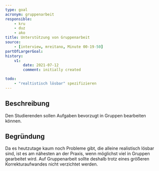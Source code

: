 ```yaml
---
type: goal
acronym: gruppenarbeit
responsible: 
    - kru
    - duz
    - ako
title: Unterstützung von Gruppenarbeit
source:
    - [interview, mreitano, Minute 00-19-50]
partOfLargerGoal:
history:
    v1:
        date: 2021-07-12
        comment: initially created

todo: 
    - "realtistisch lösbar" spezifizieren
---
```


## Beschreibung

Den Studierenden sollen Aufgaben bevorzugt in Gruppen bearbeiten können.

## Begründung

Da es heutzutage kaum noch Probleme gibt, die alleine realistisch lösbar sind, ist es am nähesten an der Praxis, wenn möglichst viel in Gruppen gearbeitet wird. Auf Gruppenarbeit sollte deshalb trotz eines größeren Korrekturaufwandes nicht verzichtet werden.
